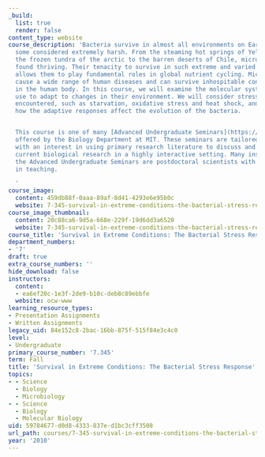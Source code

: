 ```yaml
---
_build:
  list: true
  render: false
content_type: website
course_description: 'Bacteria survive in almost all environments on Earth, including
  some considered extremely harsh. From the steaming hot springs of Yellowstone to
  the frozen tundra of the arctic to the barren deserts of Chile, microbes have been
  found thriving. Their tenacity to survive in such extreme and varied conditions
  allows them to play fundamental roles in global nutrient cycling. Microbes also
  cause a wide range of human diseases and can survive inhospitable conditions found
  in the human body. In this course, we will examine the molecular systems that bacteria
  use to adapt to changes in their environment. We will consider stresses commonly
  encountered, such as starvation, oxidative stress and heat shock, and also discuss
  how the adaptive responses affect the evolution of the bacteria.


  This course is one of many [Advanced Undergraduate Seminars](https://biology.mit.edu/undergraduate/course_listings/advanced_undergraduate_seminars)
  offered by the Biology Department at MIT. These seminars are tailored for students
  with an interest in using primary research literature to discuss and learn about
  current biological research in a highly interactive setting. Many instructors of
  the Advanced Undergraduate Seminars are postdoctoral scientists with a strong interest
  in teaching.

  '
course_image:
  content: 459db88f-0aaa-89af-8d41-4293e6e95b0c
  website: 7-345-survival-in-extreme-conditions-the-bacterial-stress-response-fall-2010
course_image_thumbnail:
  content: 20c88ca6-9d5a-668e-229f-19d6dd3a6520
  website: 7-345-survival-in-extreme-conditions-the-bacterial-stress-response-fall-2010
course_title: 'Survival in Extreme Conditions: The Bacterial Stress Response'
department_numbers:
- '7'
draft: true
extra_course_numbers: ''
hide_download: false
instructors:
  content:
  - ea6ef20c-1e3f-2de9-b10c-deb8c89ebbfe
  website: ocw-www
learning_resource_types:
- Presentation Assignments
- Written Assignments
legacy_uid: 84e152c8-2bac-16bb-875f-515f84e3c4c0
level:
- Undergraduate
primary_course_number: '7.345'
term: Fall
title: 'Survival in Extreme Conditions: The Bacterial Stress Response'
topics:
- - Science
  - Biology
  - Microbiology
- - Science
  - Biology
  - Molecular Biology
uid: 59784677-d0d8-4333-837e-d1bc3cff3508
url_path: courses/7-345-survival-in-extreme-conditions-the-bacterial-stress-response-fall-2010
year: '2010'
---
```

